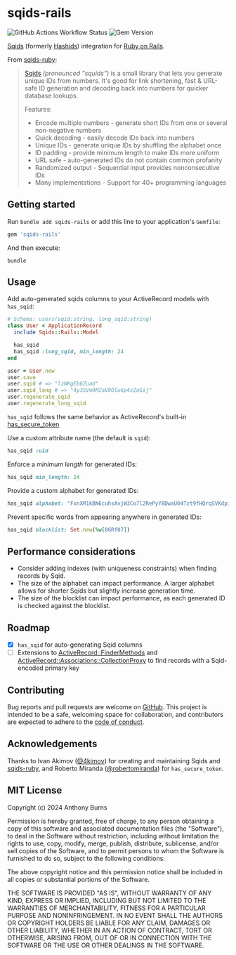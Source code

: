 # sqids-rails

![GitHub Actions Workflow Status](https://img.shields.io/github/actions/workflow/status/tbhb/sqids-rails/tests.yml)
![Gem Version](https://img.shields.io/gem/v/sqids-rails)

[Sqids](https://sqids.org) (formerly [Hashids](https://github.com/hashids)) integration for [Ruby on Rails](https://rubyonrails.org).

From [sqids-ruby](https://github.com/sqids/sqids-ruby):

> [Sqids](https://sqids.org/ruby) _(pronounced "squids")_ is a small library that lets you generate unique IDs from numbers. It's good for link shortening, fast & URL-safe ID generation and decoding back into numbers for quicker database lookups.
>
> Features:
>
> - Encode multiple numbers - generate short IDs from one or several non-negative numbers
> - Quick decoding - easily decode IDs back into numbers
> - Unique IDs - generate unique IDs by shuffling the alphabet once
> - ID padding - provide minimum length to make IDs more uniform
> - URL safe - auto-generated IDs do not contain common profanity
> - Randomized output - Sequential input provides nonconsecutive IDs
> - Many implementations - Support for 40+ programming languages

## Getting started

Run `bundle add sqids-rails` or add this line to your application's `Gemfile`:

```ruby
gem 'sqids-rails'
```

And then execute:

```shell
bundle
```

## Usage

Add auto-generated sqids columns to your ActiveRecord models with `has_sqid`:

```ruby
# Schema: users(sqid:string, long_sqid:string)
class User < ApplicationRecord
  include Sqids::Rails::Model

  has_sqid
  has_sqid :long_sqid, min_length: 24
end

user = User.new
user.save
user.sqid # => "lzNKgEb6ZuaU"
user.sqid_long # => "4y3SVm9M2aV8Olu6p4zZoGij"
user.regenerate_sqid
user.regenerate_long_sqid
```

`has_sqid` follows the same behavior as ActiveRecord's built-in [has_secure_token](https://api.rubyonrails.org/classes/ActiveRecord/SecureToken/ClassMethods.html#method-i-has_secure_token)

Use a custom attribute name (the default is `sqid`):

```ruby
has_sqid :uid
```

Enforce a _minimum length_ for generated IDs:

```ruby
has_sqid min_length: 24
```

Provide a custom alphabet for generated IDs:

```ruby
has_sqid alphabet: "FxnXM1kBN6cuhsAvjW3Co7l2RePyY8DwaU04Tzt9fHQrqSVKdpimLGIJOgb5ZE"
```

Prevent specific words from appearing anywhere in generated IDs:

```ruby
has_sqid blocklist: Set.new(%w[86Rf07])
```

## Performance considerations

- Consider adding indexes (with uniqueness constraints) when finding records by Sqid.
- The size of the alphabet can impact performance. A larger alphabet allows for shorter Sqids but slightly increase generation time.
- The size of the blocklist can impact performance, as each generated ID is checked against the blocklist.

## Roadmap

- [x] `has_sqid` for auto-generating Sqid columns
- [ ] Extensions to [ActiveRecord::FinderMethods](https://api.rubyonrails.org/classes/ActiveRecord/FinderMethods.html) and [ActiveRecord::Associations::CollectionProxy](https://api.rubyonrails.org/classes/ActiveRecord/Associations/CollectionProxy.html#method-i-find) to find records with a Sqid-encoded primary key

## Contributing

Bug reports and pull requests are welcome on [GitHub](https://github.com/tbhb/sqids-rails). This project is intended to be a safe, welcoming space for collaboration, and contributors are expected to adhere to the [code of conduct](https://github.com/tbhb/sqids-rails/blob/main/CODE_OF_CONDUCT.md).

## Acknowledgements

Thanks to Ivan Akimov ([@4kimov](https://github.com/4kimov)) for creating and maintaining Sqids and [sqids-ruby](https://github.com/sqids/sqids-ruby), and Roberto Miranda ([@robertomiranda](https://github.com/robertomiranda)) for `has_secure_token`.

## MIT License

Copyright (c) 2024 Anthony Burns

Permission is hereby granted, free of charge, to any person obtaining a copy
of this software and associated documentation files (the "Software"), to deal
in the Software without restriction, including without limitation the rights
to use, copy, modify, merge, publish, distribute, sublicense, and/or sell
copies of the Software, and to permit persons to whom the Software is
furnished to do so, subject to the following conditions:

The above copyright notice and this permission notice shall be included in
all copies or substantial portions of the Software.

THE SOFTWARE IS PROVIDED "AS IS", WITHOUT WARRANTY OF ANY KIND, EXPRESS OR
IMPLIED, INCLUDING BUT NOT LIMITED TO THE WARRANTIES OF MERCHANTABILITY,
FITNESS FOR A PARTICULAR PURPOSE AND NONINFRINGEMENT. IN NO EVENT SHALL THE
AUTHORS OR COPYRIGHT HOLDERS BE LIABLE FOR ANY CLAIM, DAMAGES OR OTHER
LIABILITY, WHETHER IN AN ACTION OF CONTRACT, TORT OR OTHERWISE, ARISING FROM,
OUT OF OR IN CONNECTION WITH THE SOFTWARE OR THE USE OR OTHER DEALINGS IN
THE SOFTWARE.
